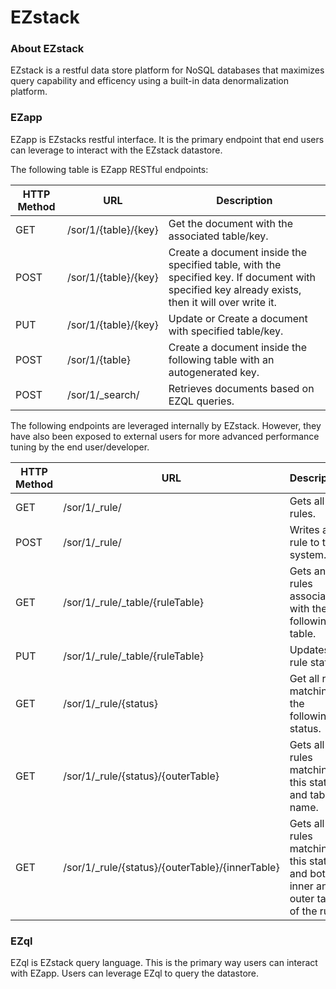 # EZstack

### About EZstack
EZstack is a restful data store platform for NoSQL databases that
maximizes query capability and efficency using a built-in data denormalization platform.

### EZapp
EZapp is EZstacks restful interface. It is the primary endpoint that
end users can leverage to interact with the EZstack datastore.

The following table is EZapp RESTful endpoints:

| HTTP Method | URL | Description |
| --- | --- | --- |
|  GET | /sor/1/{table}/{key} | Get the document with the associated table/key. |
| POST | /sor/1/{table}/{key} | Create a document inside the specified table, with the specified key. If document with specified key already exists, then it will over write it. |
| PUT | /sor/1/{table}/{key} | Update or Create a document with specified table/key. |
| POST | /sor/1/{table} | Create a document inside the following table with an autogenerated key. |
| POST | /sor/1/_search/ | Retrieves documents based on EZQL queries. |

The following endpoints are leveraged internally by EZstack. However, they have also been exposed
to external users for more advanced performance tuning by the end user/developer.

| HTTP Method | URL | Description |
| --- | --- | --- |
| GET | /sor/1/_rule/ | Gets all rules. |
| POST | /sor/1/_rule/ | Writes a rule to the system. |
| GET | /sor/1/_rule/_table/{ruleTable} | Gets any rules associated with the following table. |
| PUT | /sor/1/_rule/_table/{ruleTable} | Updates rule status. |
| GET | /sor/1/_rule/{status} | Get all rules matching the following status. |
| GET | /sor/1/_rule/{status}/{outerTable} | Gets all rules matching this status and table name. |
| GET | /sor/1/_rule/{status}/{outerTable}/{innerTable} | Gets all rules matching this status and both inner and outer table of the rule. |

### EZql
EZql is EZstack query language. This is the primary way users can
interact with EZapp. Users can leverage EZql to query the datastore.